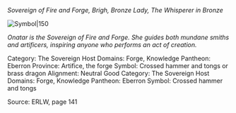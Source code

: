 *Sovereign of Fire and Forge, Brigh, Bronze Lady, The Whisperer in Bronze*

![Symbol|150](https://foundryvtt.seansbox.com/modules/seans-game-icons/icons/gear-hammer-lorc.svg)

*Onatar is the Sovereign of Fire and Forge. She guides both mundane smiths and artificers, inspiring anyone who performs an act of creation.*

Category: The Sovereign Host
Domains: Forge, Knowledge
Pantheon: Eberron
Province: Artifice, the forge
Symbol: Crossed hammer and tongs or brass dragon
Alignment: Neutral Good
Category: The Sovereign Host
Domains: Forge, Knowledge
Pantheon: Eberron
Symbol: Crossed hammer and tongs

Source: ERLW, page 141
